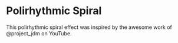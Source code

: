 # Polirhythmic Spiral

This polirhythmic spiral effect was inspired by the awesome work of @project_jdm on YouTube.
